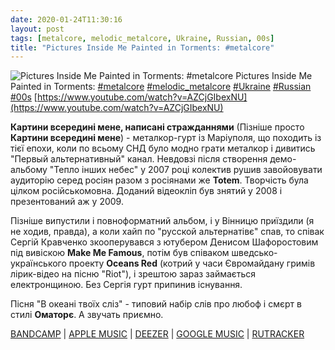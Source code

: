 ```yaml
---
date: 2020-01-24T11:30:16
layout: post
tags: [metalcore, melodic_metalcore, Ukraine, Russian, 00s]
title: "Pictures Inside Me Painted in Torments: #metalcore"
---
```

![Pictures Inside Me Painted in Torments: #metalcore](https://i.ytimg.com/vi/AZCjGIbexNU/hqdefault.jpg)
Pictures Inside Me Painted in Torments: [#metalcore](/tags/#metalcore) [#melodic_metalcore](/tags/#melodic_metalcore) [#Ukraine](/tags/#Ukraine) [#Russian](/tags/#Russian) [#00s](/tags/#00s) [https://www.youtube.com/watch?v=AZCjGIbexNU](https://www.youtube.com/watch?v=AZCjGIbexNU)

**Картини всередині мене, написані стражданнями** (Пізніше просто **Картини всередині мене**) - металкор-гурт із Маріуполя, що походить із тієї епохи, коли по всьому СНД було модно грати металкор і дивитись &quot;Первый альтернативный&quot; канал. Невдовзі після створення демо-альбому &quot;Тепло інших небес&quot; у 2007 році колектив рушив завойовувати аудиторію серед росіян разом з росіянами же **Totem**. Творчість була цілком російськомовна. Доданий відеокліп був знятий у 2008 і презентований аж у 2009.

Пізніше випустили і повноформатний альбом, і у Вінницю приїздили (я не ходив, правда), а коли хайп по &quot;русской альтернатівє&quot; спав, то співак Сергій Кравченко зкооперувався з ютубером Денисом Шафоростовим під вивіскою **Make Me Famous**, потім був співаком шведсько-українського проекту **Oceans Red** (котрий у часи Євромайдану гримів лірик-відео на пісню &quot;Riot&quot;), і зрештою зараз займається електронщиною. Без Сергія гурт припинив існування.

Пісня &quot;В океані твоїх сліз&quot; - типовий набір слів про любоф і смєрт в стилі **Оматорє**. А звучать приємно.

[BANDCAMP](https://picturesinsideme.bandcamp.com/album/-) | [APPLE MUSIC](https://music.apple.com/us/album/%D0%BE%D0%B1%D1%80%D0%B5%D1%87%D1%91%D0%BD%D0%BD%D1%8B%D0%B9-%D0%B6%D0%B8%D1%82%D1%8C/1466463246) | [DEEZER](https://www.deezer.com/album/98908892?utm_source=deezer&amp;utm_content=album-98908892&amp;utm_term=1601611822_1579858090&amp;utm_medium=web) | [GOOGLE MUSIC](https://play.google.com/music/m/Bsp3osgim5pdxslmvxmi7eg26bi?t=__-_Pictures_Inside_Me) | [RUTRACKER](https://rutracker.org/forum/viewtopic.php?t=3255811)